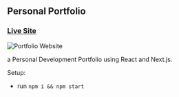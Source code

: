 ## Personal Portfolio

### [Live Site](https://jsmasterypro.com)

![Portfolio Website](https://pasteboard.co/KbTGw8F.png)

a Personal Development Portfolio using React and Next.js.

Setup:

- run `npm i && npm start`

